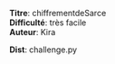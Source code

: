 **Titre**: chiffrementdeSarce <br>
**Difficulté**: très facile <br>
**Auteur**: Kira <br>

**Dist**: challenge.py

